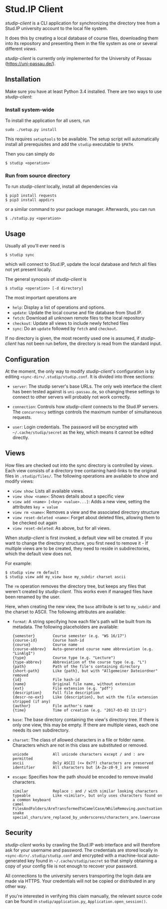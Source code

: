 Stud.IP Client
==============

_studip-client_ is a CLI application for synchronizing the directory tree from a Stud.IP
university account to the local file system.

It does this by creating a local database of course files, downloading them into its repository
and presenting them in the file system as one or several different _views_.

_studip-client_ is currently only implemented for the University of Passau (https://uni-passau.de/).

Installation
------------

Make sure you have at least Python 3.4 installed. There are two ways to use _studip-client_:

### Install system-wide

To install the application for all users, run

```
sudo ./setup.py install
```

This requires `setuptools` to be available. The setup script will
automatically install all prerequisites and add the `studip` executable to `$PATH`.

Then you can simply do

```
$ studip <operation>
```

### Run from source directory

To run _studip-client_ locally, install all dependencies via

```
$ pip3 install requests
$ pip3 install appdirs
```

or a similar command to your package manager. Afterwards, you can run

```
$ ./studip.py <operation>
```

Usage
-----

Usually all you'll ever need is

```
$ studip sync
```

which will connect to Stud.IP, update the local database and fetch all files not yet present
locally.

The general synopsis of _studip-client_ is

```
$ studip <operation> [-d directory]
```

The most important operations are

- `help`: Display a list of operations and options.
- `update`: Update the local course and file database from Stud.IP.
- `fetch`: Download all unknown remote files to the local repository
- `checkout`: Update all views to include newly fetched files
- `sync`: Do an `update` followed by `fetch` and `checkout`.

If no directory is given, the most recently used one is assumed, if _studip-client_ has not been
run before, the directory is read from the standard input.

Configuration
-------------

At the moment, the only way to modify _studip-client_'s configuration is by editing
`<sync-dir>/.studip/studip.conf`. It is divided into three sections:

- `server`: The studip server's base URLs. The only web interface the client has been tested
  against is `uni-passau.de`, so changing these settings to connect to other servers will probably
  not work correctly.

- `connection`: Controls how _studip-client_ connects to the Stud.IP servers. The `concurrency`
  settings controls the maximum number of simultaneous requests.

- `user`: Login credentials. The password will be encrypted with `~/.cache/studip/secret` as the
  key, which means it cannot be edited directly.

Views
-----

How files are checked out into the sync directory is controlled by _views_. Each view consists of
a directory tree containing hard-links to the original files in `.studip/files/`. The following
operations are available to show and modify views:

- `view show`: Lists all available views.
- `view show <name>`: Shows details about a specific view
- `view add <name> [<key> <value>...]`: Adds a new view, setting the attributes `key = value`
- `view rm <name>`: Removes a view and the associated directory structure
- `view reset-deleted <name>`: Forget about deleted files, allowing them to be checked out again
- `view reset-deleted`: As above, but for all views.

When _studip-client_ is first invoked, a default view will be created. If you want to change
the directory structure, you first need to remove it - If multiple views are to be created, they
need to reside in subdirectories, which the default view does not.

For example:

```
$ studip view rm default
$ studip view add my_view base my_subdir charset ascii
```

The `rm` operation removes the directory tree, but keeps any files that weren't created by
_studip-client_. This works even if managed files have been renamed by the user.

Here, when creating the new view, the `base` attribute is set to `my_subdir` and the charset to
ASCII. The following attributes are available:

- `format`: A string specifying how each file's path will be built from its metadata. The
    following placeholders are available:

    ```
    {semester}        Course semester (e.g. "WS 16/17")
    {course-id}       Course hash-id
    {course}          Course name
    {course-abbrev}   Auto-generated course name abbreviation (e.g. "LinAlgI")
    {type}            Course type (e.g. "Lecture")
    {type-abbrev}     Abbreviation of the course type (e.g. "L")
    {path}            Path of the file's containing directory
    {short-path}      Like {path}, but with "Allgemeiner Dateiordner" removed
    {id}              File hash-id
    {name}            Original file name, without extension
    {ext}             File extension (e.g. "pdf")
    {description}     Full file description
    {descr-no-ext}    Like {description}, but with the file extension stripped (if any)
    {author}          File author's name
    {time}            Time of creation (e.g. "2017-03-02 13:12")
    ```

- `base`: The base directory containing the view's directory tree. If there is only one view,
    this may be empty. If there are multiple views, each one needs its own subdirectory.

- `charset`: The class of allowed characters in a file or folder name. Characters which are not
    in this class are substituted or removed.

    ```
    unicode           All unicode characters except / and : are permitted
    ascii             Only ASCII (<= 0x7f) characters are preserved
    identifier        All characters but [A-Za-z0-9_] are removed
    ```

- `escape`: Specifies how the path should be encoded to remove invalid characters.

    ```
    similar           Replace : and / with similar looking characters
    typeable          Like <similar>, but only uses characters found on a common keyboard
    camel             FilesAndFolders/AreTransformedToCamelCase/WhileRemoving.punctuation
    snake             special_chars/are_replaced_by_underscores/characters_are.lowercase
    ```

Security
--------

_studip-client_ works by crawling the Stud.IP web interface and will therefore ask for your
username and password. The credentials are stored locally in `<sync-dir>/.studip/studip.conf` and
encrypted with a machine-local auto-generated key found in `~/.cache/studip/secret` so that
simply obtaining a copy of your config file is not enough to recover your password.

All connections to the university servers transporting the login data are made via HTTPS.
Your credentials will not be copied or distributed in any other way.

If you're interested in verifying this claim manually, the relevant source code can be found in
`studip/application.py`, `Application.open_session()`.
